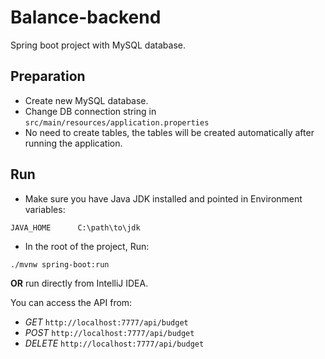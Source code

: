# Balance-backend
Spring boot project with MySQL database.

## Preparation
- Create new MySQL database.
- Change DB connection string in `src/main/resources/application.properties`
- No need to create tables, the tables will be created automatically after running the application.

## Run
- Make sure you have Java JDK installed and pointed in Environment variables:

`JAVA_HOME      C:\path\to\jdk`
  
- In the root of the project, Run:
  
`./mvnw spring-boot:run`

**OR** run directly from IntelliJ IDEA.


You can access the API from:
- _GET_ `http://localhost:7777/api/budget`
- _POST_ `http://localhost:7777/api/budget`
- _DELETE_ `http://localhost:7777/api/budget`


